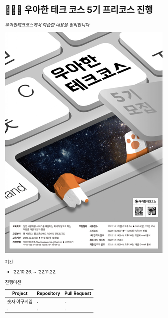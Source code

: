 # 👨🏻‍💻 우아한 테크 코스 5기 프리코스 진행

_우아한테크코스에서 학습한 내용을 정리합니다_

![1.png](./1.png)

기간

- '22.10.26. ~ '22.11.22.

진행미션

|Project|Repository|Pull Request|
|------|---|---|
|숫자 야구게임|.|.|
|.|.|.|
